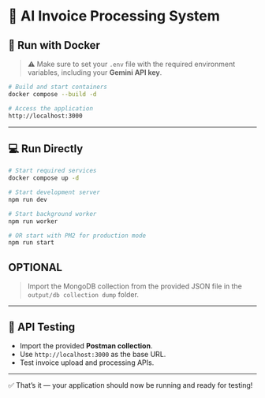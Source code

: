 # 🧠 AI Invoice Processing System


## 🐳 Run with Docker

> ⚠️ Make sure to set your `.env` file with the required environment variables, including your **Gemini API key**.


```bash
# Build and start containers
docker compose --build -d

# Access the application
http://localhost:3000
```

---

## 💻 Run Directly

```bash
# Start required services 
docker compose up -d

# Start development server
npm run dev

# Start background worker
npm run worker

# OR start with PM2 for production mode
npm run start
```

## OPTIONAL 
> Import the MongoDB collection from the provided JSON file in the `output/db collection dump` folder.

---

## 🧪 API Testing

* Import the provided **Postman collection**.
* Use `http://localhost:3000` as the base URL.
* Test invoice upload and processing APIs.

---

✅ That’s it — your application should now be running and ready for testing!
